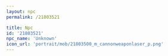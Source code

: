 ```yaml
---
layout: npc
permalink: /21803521

title: Npc
id: '21803521'
npc_name: 'Unknown'
icon_url: 'portrait/mob/21803500_m_cannonweaponlaser_p.png'
---
```

